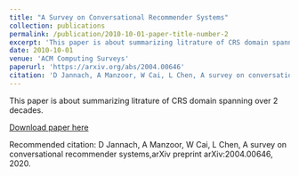 ```yaml
---
title: "A Survey on Conversational Recommender Systems"
collection: publications
permalink: /publication/2010-10-01-paper-title-number-2
excerpt: 'This paper is about summarizing litrature of CRS domain spanning over 2 decades.'
date: 2010-10-01
venue: 'ACM Computing Surveys'
paperurl: 'https://arxiv.org/abs/2004.00646'
citation: 'D Jannach, A Manzoor, W Cai, L Chen, A survey on conversational recommender systems,arXiv preprint arXiv:2004.00646, 2020.'
---
```

This paper is about summarizing litrature of CRS domain spanning over 2 decades.

[Download paper here](https://arxiv.org/abs/2004.00646)

Recommended citation: D Jannach, A Manzoor, W Cai, L Chen, A survey on conversational recommender systems,arXiv preprint arXiv:2004.00646, 2020.